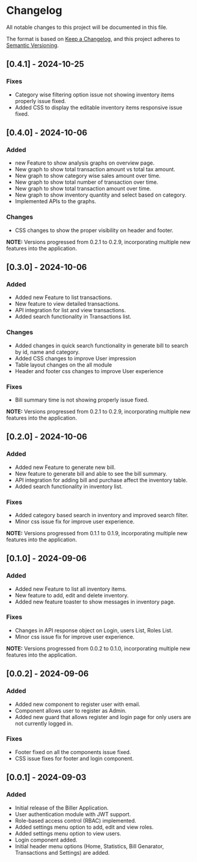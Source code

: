 # Changelog

All notable changes to this project will be documented in this file.

The format is based on [Keep a Changelog](https://keepachangelog.com/en/1.0.0/), and this project adheres to [Semantic Versioning](https://semver.org/spec/v2.0.0.html).

## [0.4.1] - 2024-10-25
### Fixes
- Category wise filtering option issue not showing inventory items properly issue fixed.
- Added CSS to display the editable inventory items responsive issue fixed.

## [0.4.0] - 2024-10-06
### Added
- new Feature to show analysis graphs on overview page.
- New graph to show total transaction amount vs total tax amount.
- New graph to show category wise sales amount over time.
- New graph to show total number of transaction over time.
- New graph to show total transaction amount over time.
- New graph to show inventory quantity and select based on category.
- Implemented APIs to the graphs.

### Changes
- CSS changes to show the proper visibility on header and footer.

**NOTE:** Versions progressed from 0.2.1 to 0.2.9, incorporating multiple new features into the application.

## [0.3.0] - 2024-10-06
### Added
- Added new Feature to list transactions.
- New feature to view detailed transactions.
- API integration for list and view transactions.
- Added search functionality in Transactions list.

### Changes
- Added changes in quick search functionality in generate bill to search by id, name and category.
- Added CSS changes to improve User impression
- Table layout changes on the all module
- Header and footer css changes to improve User experience

### Fixes
- Bill summary time is not showing properly issue fixed.

**NOTE:** Versions progressed from 0.2.1 to 0.2.9, incorporating multiple new features into the application.

## [0.2.0] - 2024-10-06
### Added
- Added new Feature to generate new bill.
- New feature to generate bill and able to see the bill summary.
- API integration for adding bill and purchase affect the inventory table.
- Added search functionality in inventory list.

### Fixes
- Added category based search in inventory and improved search filter.
- Minor css issue fix for improve user experience.

**NOTE:** Versions progressed from 0.1.1 to 0.1.9, incorporating multiple new features into the application.

## [0.1.0] - 2024-09-06
### Added
- Added new Feature to list all inventory items.
- New feature to add, edit and delete inventory.
- Added new feature toaster to show messages in inventory page.

### Fixes
- Changes in API response object on Login, users List, Roles List.
- Minor css issue fix for improve user experience.

**NOTE:** Versions progressed from 0.0.2 to 0.1.0, incorporating multiple new features into the application.

## [0.0.2] - 2024-09-06
### Added
- Added new component to register user with email.
- Component allows user to register as Admin.
- Added new guard that allows register and login page for only users are not currently logged in.

### Fixes
- Footer fixed on all the components issue fixed.
- CSS issue fixes for footer and login component.

## [0.0.1] - 2024-09-03
### Added
- Initial release of the Biller Application.
- User authentication module with JWT support.
- Role-based access control (RBAC) implemented.
- Added settings menu option to add, edit and view roles.
- Added settings menu option to view users.
- Login component added.
- Initial header menu options (Home, Statistics, Bill Genarator, Transactions and Settings) are added.
